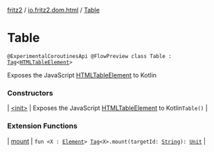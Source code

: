 [fritz2](../../index.md) / [io.fritz2.dom.html](../index.md) / [Table](./index.md)

# Table

`@ExperimentalCoroutinesApi @FlowPreview class Table : `[`Tag`](../../io.fritz2.dom/-tag/index.md)`<`[`HTMLTableElement`](https://kotlinlang.org/api/latest/jvm/stdlib/org.w3c.dom/-h-t-m-l-table-element/index.html)`>`

Exposes the JavaScript [HTMLTableElement](https://developer.mozilla.org/en/docs/Web/API/HTMLTableElement) to Kotlin

### Constructors

| [&lt;init&gt;](-init-.md) | Exposes the JavaScript [HTMLTableElement](https://developer.mozilla.org/en/docs/Web/API/HTMLTableElement) to Kotlin`Table()` |

### Extension Functions

| [mount](../../io.fritz2.dom/mount.md) | `fun <X : `[`Element`](https://kotlinlang.org/api/latest/jvm/stdlib/org.w3c.dom/-element/index.html)`> `[`Tag`](../../io.fritz2.dom/-tag/index.md)`<X>.mount(targetId: `[`String`](https://kotlinlang.org/api/latest/jvm/stdlib/kotlin/-string/index.html)`): `[`Unit`](https://kotlinlang.org/api/latest/jvm/stdlib/kotlin/-unit/index.html) |

